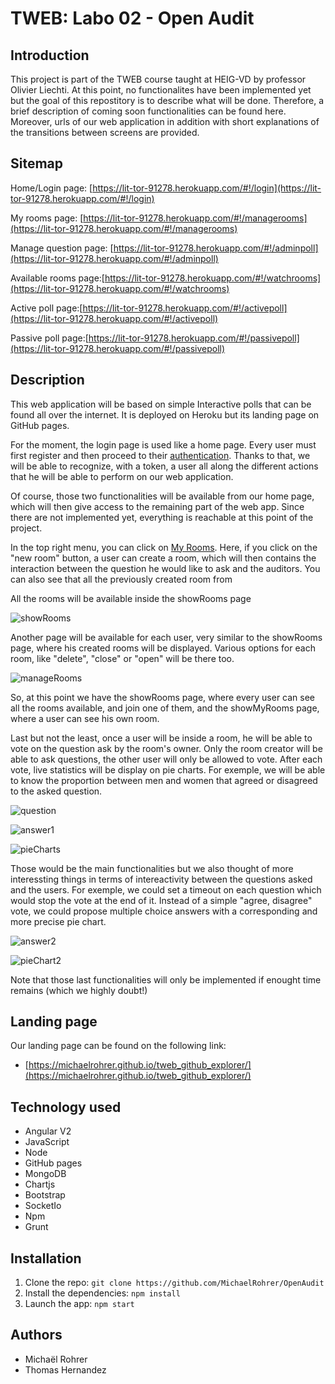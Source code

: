 # TWEB: Labo 02 - Open Audit


## Introduction

This project is part of the TWEB course taught at HEIG-VD by professor Olivier Liechti. At this point, no functionalites have been implemented yet but the goal of this repostitory is to describe what will be done. Therefore, a brief description of coming soon functionalities can be found here. Moreover, urls of our web application in addition with short explanations of the transitions between screens are provided.

## Sitemap

Home/Login page: [https://lit-tor-91278.herokuapp.com/#!/login](https://lit-tor-91278.herokuapp.com/#!/login)

My rooms page: [https://lit-tor-91278.herokuapp.com/#!/managerooms](https://lit-tor-91278.herokuapp.com/#!/managerooms)

Manage question page: [https://lit-tor-91278.herokuapp.com/#!/adminpoll](https://lit-tor-91278.herokuapp.com/#!/adminpoll)

Available rooms page:[https://lit-tor-91278.herokuapp.com/#!/watchrooms](https://lit-tor-91278.herokuapp.com/#!/watchrooms)

Active poll page:[https://lit-tor-91278.herokuapp.com/#!/activepoll](https://lit-tor-91278.herokuapp.com/#!/activepoll)

Passive poll page:[https://lit-tor-91278.herokuapp.com/#!/passivepoll](https://lit-tor-91278.herokuapp.com/#!/passivepoll)

## Description

This web application will be based on simple Interactive polls that can be found all over the internet. It is deployed on Heroku but its landing page on GitHub pages.

For the moment, the login page is used like a home page. Every user must first register and then proceed to their [authentication](https://lit-tor-91278.herokuapp.com/#!/login). Thanks to that, we will be able to recognize, with a token, a user all along the different actions that he will be able to perform on our web application. 

Of course, those two functionalities will be available from our home page, which will then give access to the remaining part of the web app. Since there are not implemented yet, everything is reachable at this point of the project.

In the top right menu, you can click on [My Rooms](https://lit-tor-91278.herokuapp.com/#!/managerooms). Here, if you click on the "new room" button, a user can create a room, which will then contains the interaction between the question he would like to ask and the auditors. You can also see that all the previously created room from

All the rooms will be available inside the showRooms page

![showRooms](images/showRooms.jpg) 

Another page will be available for each user, very similar to the showRooms page, where his created rooms will be displayed. Various options for each room, like "delete", "close" or "open" will be there too.

![manageRooms](images/manageRooms.jpg) 

So, at this point we have the showRooms page, where every user can see all the rooms available, and join one of them, and the showMyRooms page, where a user can see his own room.

Last but not the least, once a user will be inside a room, he will be able to vote on the question ask by the room's owner. Only the room creator will be able to ask questions, the other user will only be allowed to vote. After each vote, live statistics will be display on pie charts. For exemple, we will be able to know the proportion between men and women that agreed or disagreed to the asked question.

![question](images/quiz.jpeg) 


![answer1](images/answer1.jpeg) 


![pieCharts](images/stats1.jpeg) 

Those would be the main functionalities but we also thought of more interessting things in terms of intereactivity between the questions asked and the users. For exemple, we could set a timeout on each question which would stop the vote at the end of it. Instead of a simple "agree, disagree" vote, we could propose multiple choice answers with a corresponding and more precise pie chart.

![answer2](images/answer2.jpeg) 

![pieChart2](images/stat2.jpeg) 

Note that those last functionalities will only be implemented if enought time remains (which we highly doubt!)

## Landing page

Our landing page can be found on the following link:
- [https://michaelrohrer.github.io/tweb_github_explorer/](https://michaelrohrer.github.io/tweb_github_explorer/)

## Technology used

- Angular V2
- JavaScript
- Node
- GitHub pages
- MongoDB
- Chartjs
- Bootstrap
- SocketIo
- Npm
- Grunt

## Installation
1. Clone the repo: `git clone https://github.com/MichaelRohrer/OpenAudit`
2. Install the dependencies: `npm install`
3. Launch the app: `npm start`

## Authors

- Michaël Rohrer
- Thomas Hernandez


